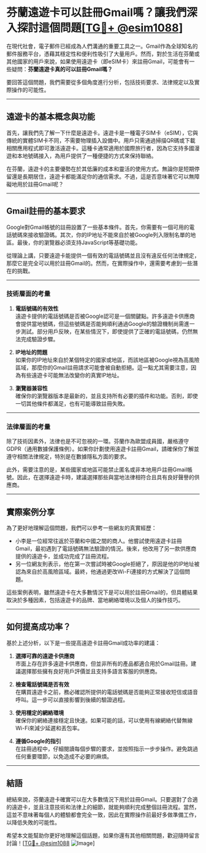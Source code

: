 # 芬蘭遠遊卡可以註冊Gmail嗎？讓我們深入探討這個問題[[TG💪+ @esim1088](https://t.me/s/esim1088)]

在現代社會，電子郵件已經成為人們溝通的重要工具之一。Gmail作為全球知名的郵件服務平台，憑藉其穩定性和便利性吸引了大量用戶。然而，對於生活在芬蘭或其他國家的用戶來說，如果使用遠遊卡（即eSIM卡）來註冊Gmail，可能會有一些疑問：**芬蘭遠遊卡真的可以註冊Gmail嗎？**

要回答這個問題，我們需要從多個角度進行分析，包括技術要求、法律規定以及實際操作的可能性。

---

## 遠遊卡的基本概念與功能

首先，讓我們先了解一下什麼是遠遊卡。遠遊卡是一種電子SIM卡（eSIM），它與傳統的實體SIM卡不同，不需要物理插入設備中。用戶只需通過掃描QR碼或下載相關應用程式即可激活遠遊卡。這種卡通常適用於國際旅行者，因為它支持多國漫遊和本地號碼接入，為用戶提供了一種便捷的方式來保持聯絡。

在芬蘭，遠遊卡的主要優勢在於其低廉的成本和靈活的使用方式。無論你是短期停留還是長期居住，遠遊卡都能滿足你的通信需求。不過，這是否意味著它可以無障礙地用於註冊Gmail呢？

---

## Gmail註冊的基本要求

Google對Gmail帳號的註冊設置了一些基本條件。首先，你需要有一個可用的電話號碼來接收驗證碼。其次，你的IP地址不能來自於被Google列入限制名單的地區。最後，你的瀏覽器必須支持JavaScript等基礎功能。

從理論上講，只要遠遊卡能提供一個有效的電話號碼並且沒有違反任何法律規定，那麼它是完全可以用於註冊Gmail的。然而，在實際操作中，還需要考慮到一些潛在的挑戰。

---

### 技術層面的考量

1. **電話號碼的有效性**  
   遠遊卡提供的電話號碼是否被Google認可是一個關鍵點。許多遠遊卡供應商會提供當地號碼，但這些號碼是否能夠順利通過Google的驗證機制尚需進一步測試。部分用戶反映，在某些情況下，即使提供了正確的電話號碼，仍然無法完成驗證步驟。

2. **IP地址的問題**  
   如果你的IP地址來自於某個特定的國家或地區，而該地區被Google視為高風險區域，那麼你的Gmail註冊請求可能會被自動拒絕。這一點尤其需要注意，因為有些遠遊卡可能無法改變你的真實IP地址。

3. **瀏覽器兼容性**  
   確保你的瀏覽器版本是最新的，並且支持所有必要的插件和功能。否則，即使一切其他條件都滿足，也有可能導致註冊失敗。

---

### 法律層面的考量

除了技術因素外，法律也是不可忽視的一環。芬蘭作為歐盟成員國，嚴格遵守GDPR（通用數據保護條例）。如果你計劃使用遠遊卡註冊Gmail，請確保你了解並遵守相關法律規定，特別是在數據隱私方面的要求。

此外，需要注意的是，某些國家或地區可能禁止匿名或非本地用戶註冊Gmail帳號。因此，在選擇遠遊卡時，建議選擇那些與當地法律相符合且具有良好聲譽的供應商。

---

## 實際案例分享

為了更好地理解這個問題，我們可以參考一些網友的真實經歷：

- 小李是一位經常往返於芬蘭和中國之間的商人。他嘗試使用遠遊卡註冊Gmail，最初遇到了電話號碼無法驗證的情況。後來，他改用了另一款供應商提供的遠遊卡，並成功完成了註冊流程。
- 另一位網友則表示，他在第一次嘗試時被Google拒絕了，原因是他的IP地址被認為來自於高風險區域。最終，他通過更改Wi-Fi連接的方式解決了這個問題。

這些案例表明，雖然遠遊卡在大多數情況下是可以用於註冊Gmail的，但具體結果取決於多種因素，包括遠遊卡的品牌、當地網絡環境以及個人的操作技巧。

---

## 如何提高成功率？

基於上述分析，以下是一些提高遠遊卡註冊Gmail成功率的建議：

1. **選擇可靠的遠遊卡供應商**  
   市面上存在許多遠遊卡供應商，但並非所有的產品都適合用於Gmail註冊。建議選擇那些擁有良好用戶評價並且支持多語言客服的供應商。

2. **檢查電話號碼是否有效**  
   在購買遠遊卡之前，務必確認所提供的電話號碼是否能夠正常接收短信或語音呼叫。這一步可以直接影響到後續的驗證過程。

3. **使用穩定的網絡環境**  
   確保你的網絡連接穩定且快速。如果可能的話，可以使用有線網絡代替無線Wi-Fi來減少延遲和丟包率。

4. **遵循Google的指引**  
   在註冊過程中，仔細閱讀每個步驟的要求，並按照指示一步步操作。避免跳過任何重要環節，以免造成不必要的麻煩。

---

## 結語

總結來說，芬蘭遠遊卡確實可以在大多數情況下用於註冊Gmail。只要選對了合適的遠遊卡，並且注意技術和法律上的細節，就能夠順利完成整個註冊流程。當然，這並不意味著每個人的體驗都會完全一致，因此在實際操作前最好多做準備工作，以降低失敗的可能性。

希望本文能幫助你更好地理解這個話題，如果你還有其他相關問題，歡迎隨時留言討論！[[TG💪+ @esim1088](https://t.me/s/esim1088) ![Image](https://i.postimg.cc/4NQfJmqS/Snipaste-2025-05-13-00-14-12.png)]